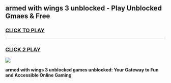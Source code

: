 
## armed with wings 3 unblocked - Play Unblocked Gmaes & Free
<h3>
<a href="https://news.freeplayer.one?title=armed_with_wings_3_unblocked&ref=16F">CLICK TO PLAY</a></h3>
<hr>

<h3>
<a href="https://news.freeplayer.one?title=armed_with_wings_3_unblocked&ref=16F">CLICK 2 PLAY</a>
  
</h3>

<a href="https://news.freeplayer.one?title=armed_with_wings_3_unblocked&ref=16F/"><img src="https://clearcache.store/games.png"></a>


**armed with wings 3 unblocked games unblocked: Your Gateway to Fun and Accessible Online Gaming**
